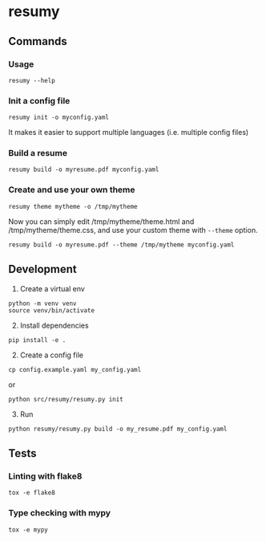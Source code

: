 # resumy

## Commands

### Usage

```
resumy --help
```

### Init a config file

```
resumy init -o myconfig.yaml
```

It makes it easier to support multiple languages (i.e. multiple config files)

### Build a resume

```
resumy build -o myresume.pdf myconfig.yaml
```

### Create and use your own theme

```
resumy theme mytheme -o /tmp/mytheme
```

Now you can simply edit /tmp/mytheme/theme.html and /tmp/mytheme/theme.css, and use your custom theme with `--theme` option.

```
resumy build -o myresume.pdf --theme /tmp/mytheme myconfig.yaml
```

## Development

1. Create a virtual env

```
python -m venv venv
source venv/bin/activate
```

2. Install dependencies

```
pip install -e .
```

2. Create a config file

```
cp config.example.yaml my_config.yaml
```

or

```
python src/resumy/resumy.py init
```

3. Run

```
python resumy/resumy.py build -o my_resume.pdf my_config.yaml
```

## Tests

### Linting with flake8

```
tox -e flake8
```

### Type checking with mypy

```
tox -e mypy
```
